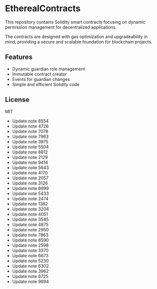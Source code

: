 # EtherealContracts

This repository contains Solidity smart contracts focusing on dynamic permission management for decentralized applications. 

The contracts are designed with gas optimization and upgradeability in mind, providing a secure and scalable foundation for blockchain projects.

## Features

- Dynamic guardian role management
- Immutable contract creator
- Events for guardian changes
- Simple and efficient Solidity code

## License

MIT
- Update note 8554
- Update note 4726
- Update note 7078
- Update note 7963
- Update note 3975
- Update note 5504
- Update note 8812
- Update note 2129
- Update note 9414
- Update note 5643
- Update note 4170
- Update note 2057
- Update note 3126
- Update note 6699
- Update note 5433
- Update note 2474
- Update note 1382
- Update note 3204
- Update note 4051
- Update note 3545
- Update note 4875
- Update note 2950
- Update note 7863
- Update note 8590
- Update note 2598
- Update note 3370
- Update note 6673
- Update note 5230
- Update note 6302
- Update note 3962
- Update note 6725
- Update note 9894
